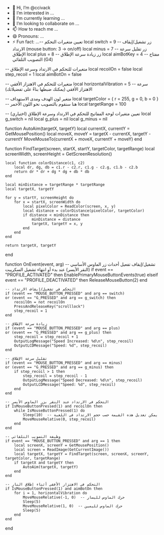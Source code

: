 - 👋 Hi, I’m @ccivack
- 👀 I’m interested in ...
- 🌱 I’m currently learning ...
- 💞️ I’m looking to collaborate on ...
- 📫 How to reach me ...
- 😄 Pronouns: ...
- ⚡ Fun fact: ...-- تعيين متغيرات التحكم
local switch = 9    -- زر تشغيل/إيقاف الارتداد (mouse button: 3 -> on/off)
local minus = 7     -- زر تقليل سرعة الإطلاق
local plus = 8      -- زر زيادة سرعة الإطلاق
local aimBotKey = 4  -- مفتاح التصويب التلقائي (G4)

-- متغيرات للتحكم في الارتداد وسرعة الإطلاق
local recoilOn = false
local step_recoil = 1
local aimBotOn = false

-- متغيرات للتحكم في الاهتزاز الأفقي
local horizontalVibration = 5  -- سرعة الاهتزاز الأفقي (يمكنك ضبطها بناءً على تفضيلاتك)

-- متغير لون الهدف ومدى الاستهداف
local targetColor = { r = 255, g = 0, b = 0 }  -- هنا سنقوم بالتصويب نحو اللون الأحمر
local targetRange = 100

-- تعيين متغيرات لوحة المفاتيح للتحكم في الارتداد وسرعة الإطلاق (اختياري)
local g_switch = nil
local g_plus = nil
local g_minus = nil

function AutoAim(targetX, targetY)
    local currentX, currentY = GetMousePosition()
    local moveX, moveY = targetX - currentX, targetY - currentY
    MoveMouseTo(currentX + moveX, currentY + moveY)
end

function FindTarget(screen, startX, startY, targetColor, targetRange)
    local screenWidth, screenHeight = GetScreenResolution()

    local function colorDistance(c1, c2)
        local dr, dg, db = c1.r - c2.r, c1.g - c2.g, c1.b - c2.b
        return dr * dr + dg * dg + db * db
    end

    local minDistance = targetRange * targetRange
    local targetX, targetY

    for y = startY, screenHeight do
        for x = startX, screenWidth do
            local pixelColor = ReadColor(screen, x, y)
            local distance = colorDistance(pixelColor, targetColor)
            if distance < minDistance then
                minDistance = distance
                targetX, targetY = x, y
            end
        end
    end

    return targetX, targetY
end

function OnEvent(event, arg)
    -- تشغيل/إيقاف تفعيل أحداث زر الماوس الأساسي (النقر الأيسر) عند بدء أو انتهاء تشغيل السكريبت
    if event == "PROFILE_ACTIVATED" then
        EnablePrimaryMouseButtonEvents(true)
    elseif event == "PROFILE_DEACTIVATED" then
        ReleaseMouseButton(2)
    end

    -- التحكم في تشغيل/إيقاف الارتداد
    if (event == "MOUSE_BUTTON_PRESSED" and arg == switch)
    or (event == "G_PRESSED" and arg == g_switch) then
        recoilOn = not recoilOn
        PressAndReleaseKey("scrolllock")
        step_recoil = 1
    end

    -- زيادة سرعة الإطلاق
    if (event == "MOUSE_BUTTON_PRESSED" and arg == plus)
    or (event == "G_PRESSED" and arg == g_plus) then
        step_recoil = step_recoil + 1
        OutputLogMessage("Speed Increased: %d\n", step_recoil)
        OutputLCDMessage("Speed: %d", step_recoil)
    end

    -- تقليل سرعة الإطلاق
    if (event == "MOUSE_BUTTON_PRESSED" and arg == minus)
    or (event == "G_PRESSED" and arg == g_minus) then
        if step_recoil > 1 then
            step_recoil = step_recoil - 1
            OutputLogMessage("Speed Decreased: %d\n", step_recoil)
            OutputLCDMessage("Speed: %d", step_recoil)
        end
    end

    -- التحكم في الارتداد عند النقر بزر الماوس الأيسر
    if IsMouseButtonPressed(1) and recoilOn then
        while IsMouseButtonPressed(1) do
            Sleep(10)  -- يمكن تعديل هذه القيمة حسب حجم الارتداد في اللعبة
            MoveMouseRelative(0, step_recoil)
        end
    end

    -- وظيفة التصويب التلقائي
    if event == "MOUSE_BUTTON_PRESSED" and arg == 1 then
        local screenX, screenY = GetMousePosition()
        local screen = ReadImage(GetCurrentImage())
        local targetX, targetY = FindTarget(screen, screenX, screenY, targetColor, targetRange)
        if targetX and targetY then
            AutoAim(targetX, targetY)
        end
    end

    -- التحكم في الاهتزاز الأفقي أثناء إطلاق النار
    if IsMouseButtonPressed(1) and aimBotOn then
        for i = 1, horizontalVibration do
            MoveMouseRelative(-1, 0)  -- حرك الماوس لليسار
            Sleep(5)
            MoveMouseRelative(1, 0)  -- حرك الماوس لليمين
            Sleep(5)
        end
    end
end

<!---
ccivack/ccivack is a ✨ special ✨ repository because its `README.md` (this file) appears on your GitHub profile.
You can click the Preview link to take a look at your changes.
--->
